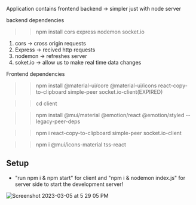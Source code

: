 Application contains
frontend 
backend -> simpler just with node server

backend dependencies
>> npm install cors express nodemon socket.io
1. cors -> cross origin requests
2. Express -> recived http requests
3. nodemon -> refreshes server 
4. soket.io -> allow us to make real time data changes

Frontend dependencies
>> npm install @material-ui/core @material-ui/icons react-copy-to-clipboard simple-peer socket.io-client(EXPIRED)

>> cd client

>> npm install @mui/material @emotion/react @emotion/styled --legacy-peer-deps

>> npm i react-copy-to-clipboard simple-peer socket.io-client

>> npm i @mui/icons-material tss-react


## Setup

- "run npm i & npm start" for client and "npm i & nodemon index.js" for server side to start the development server!

![Screenshot 2023-03-05 at 5 29 05 PM](https://user-images.githubusercontent.com/97579245/223000442-96b942ec-406d-45ab-b532-a9838a26572d.png)

